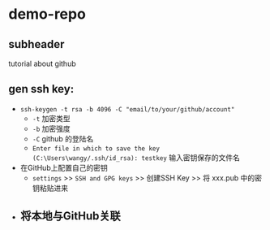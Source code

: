 # demo-repo

## subheader

tutorial about github

## gen ssh key:

- `ssh-keygen -t rsa -b 4096 -C "email/to/your/github/account"`  
  - `-t` 加密类型
  - `-b` 加密强度
  - `-C` github 的登陆名
  - `Enter file in which to save the key (C:\Users\wangy/.ssh/id_rsa): testkey` 输入密钥保存的文件名
- 在GitHub上配置自己的密钥  
  - `settings` >> `SSH and GPG keys`  >> 创建SSH Key >> 将 xxx.pub 中的密钥粘贴进来
- 将本地与GitHub关联
  - 